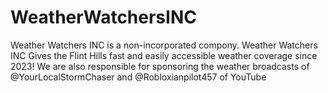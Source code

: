 # WeatherWatchersINC
Weather Watchers INC is a non-incorporated compony. Weather Watchers INC Gives the Flint Hills fast and easily accessible weather coverage since 2023! We are also responsible for sponsoring the weather broadcasts of @YourLocalStormChaser and @Robloxianpilot457 of YouTube
